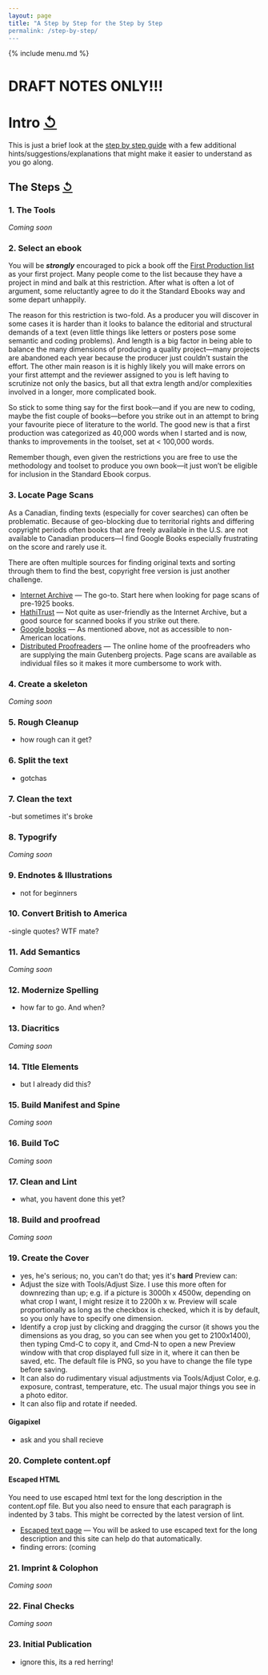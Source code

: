 ```yaml
---
layout: page
title: "A Step by Step for the Step by Step
permalink: /step-by-step/
---
```


{% include menu.md %}

# DRAFT NOTES ONLY!!!

# <a id="step_by_step"></a>Intro [↺](#toc)
This is just a brief look at the [step by step guide](https://standardebooks.org/contribute/producing-an-ebook-step-by-step) with a few additional hints/suggestions/explanations that might make it easier to understand as you go along.

## <a id="the_steps"></a>The Steps [↺](#toc)



### 1. The Tools
*Coming soon*



### 2. Select an ebook

You will be ***strongly*** encouraged to pick a book off the [First Production list](https://standardebooks.org/contribute/wanted-ebooks) as your first project. Many people come to the list because they have a project in mind and balk at this restriction. After what is often a lot of argument, some reluctantly agree to do it the Standard Ebooks way and some depart unhappily. 

The reason for this restriction is two-fold. As a producer you will discover in some cases it is harder than it looks to balance the editorial and structural demands of a text (even little things like letters or posters pose some semantic and coding problems). And length is a big factor in being able to balance the many dimensions of producing a quality project—many projects are abandoned each year because the producer just couldn’t sustain the effort. The other main reason is it is highly likely you will make errors on your first attempt and the reviewer assigned to you is left having to scrutinize not only the basics, but all that extra length and/or complexities involved in a longer, more complicated book.

So stick to some thing say for the first book—and if you are new to coding, maybe the fist couple of books—before you strike out in an attempt to bring your favourite piece of literature to the world. The good new is that a first production was categorized as 40,000 words when I started and is now, thanks to improvements in the toolset, set at < 100,000 words.

Remember though, even given the restrictions you are free to use the methodology and toolset to produce you own book—it just won’t be eligible for inclusion in the Standard Ebook corpus.



### 3. Locate Page Scans

As a Canadian, finding texts (especially for cover searches) can often be problematic. Because of geo-blocking due to territorial rights and differing copyright periods often books that are freely available in the U.S. are not available to Canadian producers—I find Google Books especially frustrating on the score and rarely use it. 

There are often multiple sources for finding original texts and sorting through them to find the best, copyright free version is just another challenge.

- [Internet Archive](https://archive.org/) — The go-to. Start here when looking for page scans of pre-1925 books.
- [HathiTrust](https://www.hathitrust.org/) — Not quite as user-friendly as the Internet Archive, but a good source for scanned books if you strike out there.
- [Google books](https://books.google.com/) — As mentioned above, not as accessible to non-American locations.
- [Distributed Proofreaders](https://www.pgdp.org/ols/index.php) — The online home of the proofreaders who are supplying the main Gutenberg projects. Page scans are available as individual files so it makes it more cumbersome to work with.



### 4. Create a skeleton
*Coming soon*



### 5. Rough Cleanup
- how rough can it get?



### 6. Split the text
- gotchas



### 7. Clean the text
-but sometimes it's broke


### 8. Typogrify
*Coming soon*



### 9. Endnotes & Illustrations
- not for beginners


### 10. Convert British to America
-single quotes? WTF mate?


### 11. Add Semantics
*Coming soon*


### 12. Modernize Spelling
- how far to go. And when?


### 13. Diacritics
*Coming soon*


### 14. TItle Elements
- but I already did this?


### 15. Build Manifest and Spine
*Coming soon*


### 16. Build ToC
*Coming soon*


### 17. Clean and Lint
- what, you havent done this yet?


### 18. Build and proofread
*Coming soon*


### 19. Create the Cover
- yes, he's serious; no, you can't do that; yes it's **hard**
Preview can:
- Adjust the size with Tools/Adjust Size. I use this more often for downrezing than up; e.g. if a picture is 3000h x 4500w, depending on what crop I want, I might resize it to 2200h x <whatever that would turn out to be>w. Preview will scale proportionally as long as the checkbox is checked, which it is by default, so you only have to specify one dimension.
- Identify a crop just by clicking and dragging the cursor (it shows you the dimensions as you drag, so you can see when you get to 2100x1400), then typing Cmd-C to copy it, and Cmd-N to open a new Preview window with that crop displayed full size in it, where it can then be saved, etc. The default file is PNG, so you have to change the file type before saving.
- It can also do rudimentary visual adjustments via Tools/Adjust Color, e.g. exposure, contrast, temperature, etc. The usual major things you see in a photo editor.
- It can also flip and rotate if needed.

#### Gigapixel
- ask and you shall recieve

### 20. Complete content.opf

#### Escaped HTML
You need to use escaped html text for the long description in the content.opf file. But you also need to ensure that each paragraph is indented by 3 tabs. This might be corrected by the latest version of lint.
- [Escaped text page](https://www.freeformatter.com/xml-escape.html) — You will be asked to use escaped text for the long description and this site can help do that automatically.
- finding errors: (coming


### 21. Imprint & Colophon

*Coming soon*

### 22. Final Checks
*Coming soon*


### 23. Initial Publication
- ignore this, its a red herring!




